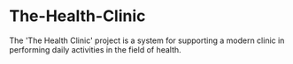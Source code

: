 # The-Health-Clinic

The 'The Health Clinic' project is a system for supporting a modern clinic in performing daily activities in the field of health.
